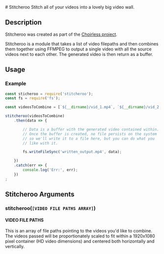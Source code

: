 # Stitcheroo
Stitch all of your videos into a lovely big video wall.

## Description

Stitcheroo was created as part of the [Choirless project](https://github.com/choirless).

Stitcheroo is a module that takes a list of video filepaths and then combines them together using FFMPEG to output a single video with all the source videos next to each other. The generated video is then return as a buffer.

## Usage

### Example

```javascript
const sticheroo = require('stitcheroo');
const fs = require('fs');

const videosToCombine = [`${__dirname}/vid_1.mp4`, `${__dirname}/vid_2.mp4`, `${__dirname}/vid_3.mp4`]

stitcheroo(videosToCombine)
    .then(data => {

        // Data is a buffer with the generated video contained within.
        // Once the buffer is created, no file persists on the system
        // so we'll write it to a file here, but you can do what you
        // like with it.

        fs.writeFileSync('written_output.mp4', data);

    })
    .catch(err => {
        console.log('Err:', err);
    })
;

```

## Stitcheroo Arguments

### stitcheroo(`[VIDEO FILE PATHS ARRAY]`)

#### VIDEO FILE PATHS

This is an array of file paths pointing to the videos you'd like to combine. The videos passed will be proportionately scaled to fit within a 1920x1080 pixel container (HD video dimensions) and centered both horizontally and vertically.